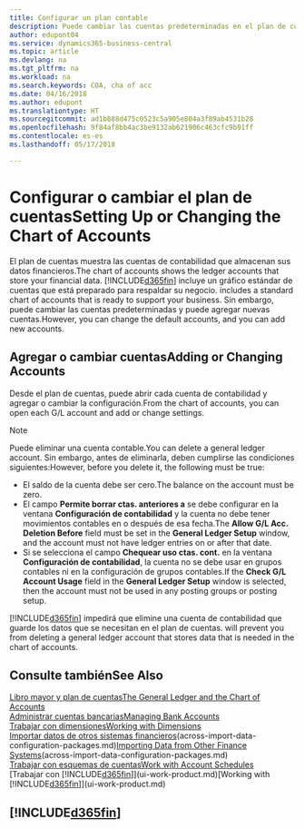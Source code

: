 ```yaml
---
title: Configurar un plan contable
description: Puede cambiar las cuentas predeterminadas en el plan de cuentas (COA) y puede agregar nuevas cuentas.
author: edupont04
ms.service: dynamics365-business-central
ms.topic: article
ms.devlang: na
ms.tgt_pltfrm: na
ms.workload: na
ms.search.keywords: COA, cha of acc
ms.date: 04/16/2018
ms.author: edupont
ms.translationtype: HT
ms.sourcegitcommit: ad1b888d475c0523c5a905e804a3f89ab4531b28
ms.openlocfilehash: 9f84af8bb4ac3be9132ab621906c463cfc9b91ff
ms.contentlocale: es-es
ms.lasthandoff: 05/17/2018

---
```

# <a name="setting-up-or-changing-the-chart-of-accounts"></a><span data-ttu-id="8d4a1-103">Configurar o cambiar el plan de cuentas</span><span class="sxs-lookup"><span data-stu-id="8d4a1-103">Setting Up or Changing the Chart of Accounts</span></span>
<span data-ttu-id="8d4a1-104">El plan de cuentas muestra las cuentas de contabilidad que almacenan sus datos financieros.</span><span class="sxs-lookup"><span data-stu-id="8d4a1-104">The chart of accounts shows the ledger accounts that store your financial data.</span></span> [!INCLUDE[d365fin](includes/d365fin_md.md)]<span data-ttu-id="8d4a1-105"> incluye un gráfico estándar de cuentas que está preparado para respaldar su negocio.</span><span class="sxs-lookup"><span data-stu-id="8d4a1-105"> includes a standard chart of accounts that is ready to support your business.</span></span>
<span data-ttu-id="8d4a1-106">Sin embargo, puede cambiar las cuentas predeterminadas y puede agregar nuevas cuentas.</span><span class="sxs-lookup"><span data-stu-id="8d4a1-106">However, you can change the default accounts, and you can add new accounts.</span></span>  

## <a name="adding-or-changing-accounts"></a><span data-ttu-id="8d4a1-107">Agregar o cambiar cuentas</span><span class="sxs-lookup"><span data-stu-id="8d4a1-107">Adding or Changing Accounts</span></span>
<span data-ttu-id="8d4a1-108">Desde el plan de cuentas, puede abrir cada cuenta de contabilidad y agregar o cambiar la configuración.</span><span class="sxs-lookup"><span data-stu-id="8d4a1-108">From the chart of accounts, you can open each G/L account and add or change settings.</span></span>

> [!NOTE]  
>   <span data-ttu-id="8d4a1-109">Puede eliminar una cuenta contable.</span><span class="sxs-lookup"><span data-stu-id="8d4a1-109">You can delete a general ledger account.</span></span> <span data-ttu-id="8d4a1-110">Sin embargo, antes de eliminarla, deben cumplirse las condiciones siguientes:</span><span class="sxs-lookup"><span data-stu-id="8d4a1-110">However, before you delete it, the following must be true:</span></span>  

* <span data-ttu-id="8d4a1-111">El saldo de la cuenta debe ser cero.</span><span class="sxs-lookup"><span data-stu-id="8d4a1-111">The balance on the account must be zero.</span></span>  
* <span data-ttu-id="8d4a1-112">El campo **Permite borrar ctas. anteriores a** se debe configurar en la ventana **Configuración de contabilidad** y la cuenta no debe tener movimientos contables en o después de esa fecha.</span><span class="sxs-lookup"><span data-stu-id="8d4a1-112">The **Allow G/L Acc. Deletion Before** field must be set in the **General Ledger Setup** window, and the account must not have ledger entries on or after that date.</span></span>  
* <span data-ttu-id="8d4a1-113">Si se selecciona el campo **Chequear uso ctas. cont.** en la ventana **Configuración de contabilidad**, la cuenta no se debe usar en grupos contables ni en la configuración de grupos contables.</span><span class="sxs-lookup"><span data-stu-id="8d4a1-113">If the **Check G/L Account Usage** field in the **General Ledger Setup** window is selected, then the account must not be used in any posting groups or posting setup.</span></span>  

[!INCLUDE[d365fin](includes/d365fin_md.md)]<span data-ttu-id="8d4a1-114"> impedirá que elimine una cuenta de contabilidad que guarde los datos que se necesitan en el plan de cuentas.</span><span class="sxs-lookup"><span data-stu-id="8d4a1-114"> will prevent you from deleting a general ledger account that stores data that is needed in the chart of accounts.</span></span>  

## <a name="see-also"></a><span data-ttu-id="8d4a1-115">Consulte también</span><span class="sxs-lookup"><span data-stu-id="8d4a1-115">See Also</span></span>
[<span data-ttu-id="8d4a1-116">Libro mayor y plan de cuentas</span><span class="sxs-lookup"><span data-stu-id="8d4a1-116">The General Ledger and the Chart of Accounts</span></span>](finance-general-ledger.md)  
[<span data-ttu-id="8d4a1-117">Administrar cuentas bancarias</span><span class="sxs-lookup"><span data-stu-id="8d4a1-117">Managing Bank Accounts</span></span>](bank-manage-bank-accounts.md)  
[<span data-ttu-id="8d4a1-118">Trabajar con dimensiones</span><span class="sxs-lookup"><span data-stu-id="8d4a1-118">Working with Dimensions</span></span>](finance-dimensions.md)  
<span data-ttu-id="8d4a1-119">[Importar datos de otros sistemas financieros](across-import-data-configuration-packages.md)(across-import-data-configuration-packages.md)</span><span class="sxs-lookup"><span data-stu-id="8d4a1-119">[Importing Data from Other Finance Systems](across-import-data-configuration-packages.md)(across-import-data-configuration-packages.md)</span></span>  
[<span data-ttu-id="8d4a1-120">Trabajar con esquemas de cuentas</span><span class="sxs-lookup"><span data-stu-id="8d4a1-120">Work with Account Schedules</span></span>](bi-how-work-account-schedule.md)  
<span data-ttu-id="8d4a1-121">[Trabajar con [!INCLUDE[d365fin](includes/d365fin_md.md)]](ui-work-product.md)</span><span class="sxs-lookup"><span data-stu-id="8d4a1-121">[Working with [!INCLUDE[d365fin](includes/d365fin_md.md)]](ui-work-product.md)</span></span>  

## [!INCLUDE[d365fin](includes/free_trial_md.md)]

